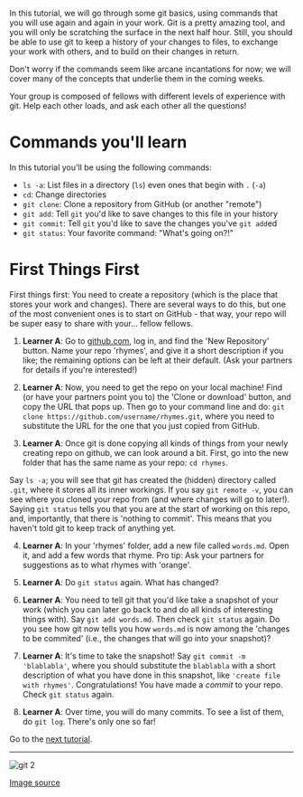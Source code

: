 In this tutorial, we will go through some git basics, using commands that you will use again and again in your work. Git is a pretty amazing tool, and you will only be scratching the surface in the next half hour. Still, you should be able to use git to keep a history of your changes to files, to exchange your work with others, and to build on their changes in return.

Don't worry if the commands seem like arcane incantations for now; we will cover many of the concepts that underlie them in the coming weeks.

Your group is composed of fellows with different levels of experience with git. Help each other loads, and ask each other all the questions!

# Commands you'll learn

In this tutorial you'll be using the following commands:
* `ls -a`: List files in a directory (`ls`) even ones that begin with `.` (`-a`)
* `cd`: Change directories
* `git clone`: Clone a repository from GitHub (or another "remote")
* `git add`: Tell `git` you'd like to save changes to this file in your history
* `git commit`: Tell `git` you'd like to save the changes you've `git add`ed
* `git status`: Your favorite command: "What's going on?!"

# First Things First

First things first: You need to create a repository (which is the place that stores your work and changes). There are several ways to do this, but one of the most convenient ones is to start on GitHub - that way, your repo will be super easy to share with your... fellow fellows.

1. **Learner A**: Go to [github.com](https://github.com/), log in, and find the 'New Repository' button. Name your repo 'rhymes', and give it a short description if you like; the remaining options can be left at their default. (Ask your partners for details if you're interested!)

2. **Learner A**: Now, you need to get the repo on your local machine! Find (or have your partners point you to) the 'Clone or download' button, and copy the URL that pops up. Then go to your command line and do: `git clone https://github.com/username/rhymes.git`, where you need to substitute the URL for the one that you just copied from GitHub.

3. **Learner A**: Once git is done copying all kinds of things from your newly creating repo on github, we can look around a bit. First, go into the new folder that has the same name as your repo: `cd rhymes`.

 Say `ls -a`; you will see that git has created the (hidden) directory called `.git`, where it stores all its inner workings. If you say `git remote -v`, you can see where you cloned your repo from (and where changes will go to later!). Saying `git status` tells you that you are at the start of working on this repo, and, importantly, that there is 'nothing to commit'. This means that you haven't told git to keep track of anything yet.

4. **Learner A**: In your 'rhymes' folder, add a new file called `words.md`. Open it, and add a few words that rhyme. Pro tip: Ask your partners for suggestions as to what rhymes with 'orange'.

5. **Learner A**: Do `git status` again. What has changed?

6. **Learner A**: You need to tell git that you'd like take a snapshot of your work (which you can later go back to and do all kinds of interesting things with). Say `git add words.md`. Then check `git status` again. Do you see how git now tells you how `words.md` is now among the 'changes to be commited' (i.e., the changes that will go into your snapshot)?

7. **Learner A**: It's time to take the snapshot! Say `git commit -m 'blablabla'`, where you should substitute the `blablabla` with a short description of what you have done in this snapshot, like `'create file with rhymes'`. Congratulations! You have made a _commit_ to your repo. Check `git status` again.

8. **Learner A**: Over time, you will do many commits. To see a list of them, do `git log`. There's only one so far!

Go to the [next tutorial](02_showtheothers.md).

-------------

![git 2](https://imgs.xkcd.com/comics/git_commit.png)

[Image source](https://xkcd.com/1296/)
